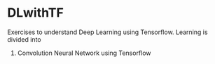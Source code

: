 # DLwithTF

Exercises to understand Deep Learning using Tensorflow. Learning is divided into 
1. Convolution Neural Network using Tensorflow
